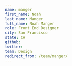 ```yaml
---
name: manger
first_name: Noah
last_name: Manger
full_name: Noah Manger
role: Front End Designer
city: San Francisco
state: CA
github: 
twitter: 
team: Design
redirect_from: /team/manger/
---
```

